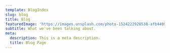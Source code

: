 ```yaml
---
template: BlogIndex
slug: blog
title: Blog
featuredImage: 'https://images.unsplash.com/photo-1524222928538-afb4409a0d70?ixlib=rb-1.2.1&ixid=eyJhcHBfaWQiOjEyMDd9&auto=format&fit=crop&w=500&q=60/'
subtitle: What we've been talking about.
meta:
  description: This is a meta description.
  title: Blog Page
---
```

